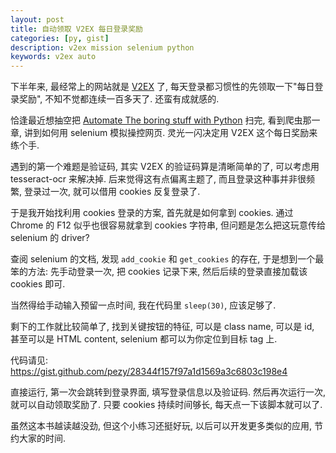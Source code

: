 ```yaml
---
layout: post
title: 自动领取 V2EX 每日登录奖励
categories: [py, gist]
description: v2ex mission selenium python
keywords: v2ex auto
---
```


下半年来, 最经常上的网站就是 [V2EX](https://www.v2ex.com/) 了, 每天登录都习惯性的先领取一下"每日登录奖励", 不知不觉都连续一百多天了. 还蛮有成就感的.

恰逢最近想抽空把 [Automate The boring stuff with Python](https://automatetheboringstuff.com) 扫完, 看到爬虫那一章, 讲到如何用 selenium 模拟操控网页. 灵光一闪决定用 V2EX 这个每日奖励来练个手.

遇到的第一个难题是验证码, 其实 V2EX 的验证码算是清晰简单的了, 可以考虑用 tesseract-ocr 来解决掉. 后来觉得这有点偏离主题了, 而且登录这种事并非很频繁, 登录过一次, 就可以借用 cookies 反复登录了.

于是我开始找利用 cookies 登录的方案, 首先就是如何拿到 cookies. 通过 Chrome 的 F12 似乎也很容易就拿到 cookies 字符串, 但问题是怎么把这玩意传给 selenium 的 driver?

查阅 selenium 的文档, 发现 `add_cookie` 和 `get_cookies` 的存在, 于是想到一个最笨的方法: 先手动登录一次, 把 cookies 记录下来, 然后后续的登录直接加载该 cookies 即可.

当然得给手动输入预留一点时间, 我在代码里 `sleep(30)`, 应该足够了.

剩下的工作就比较简单了, 找到关键按钮的特征, 可以是 class name, 可以是 id, 甚至可以是 HTML content, selenium 都可以为你定位到目标 tag 上.

代码请见: <https://gist.github.com/pezy/28344f157f97a1d1569a3c6803c198e4>

直接运行, 第一次会跳转到登录界面, 填写登录信息以及验证码. 然后再次运行一次, 就可以自动领取奖励了. 只要 cookies 持续时间够长, 每天点一下该脚本就可以了.

虽然这本书越读越没劲, 但这个小练习还挺好玩, 以后可以开发更多类似的应用, 节约大家的时间.